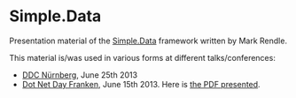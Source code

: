 # Simple.Data 

Presentation material of the [Simple.Data](https://github.com/markrendle/Simple.Data) framework written by Mark Rendle. 

This material is/was used in various forms at different talks/conferences:

* [DDC Nürnberg](http://www.dotnet-developer-conference.de/), June 25th 2013
* [Dot Net Day Franken](http://www.dotnet-day-franken.de/index.php), June 15th 2013. Here is [the PDF presented](https://github.com/Timothep/Talk.Simple.Data/blob/master/Simple.Data.DDF.2013.pdf?raw=true).